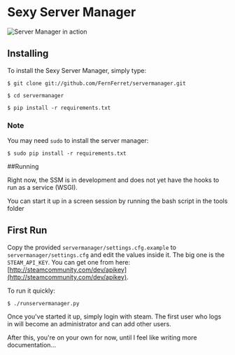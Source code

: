 # Sexy Server Manager

![Server Manager in action](http://i.minus.com/i7npm9vP7QCnt.png)

## Installing

To install the Sexy Server Manager, simply type:

```console
$ git clone git://github.com/FernFerret/servermanager.git

$ cd servermanager

$ pip install -r requirements.txt
```

### Note
You may need `sudo` to install the server manager:

```console
$ sudo pip install -r requirements.txt
```

##Running

Right now, the SSM is in development and does not yet have the hooks to run as a service (WSGI).

You can start it up in a screen session by running the bash script in the tools folder


## First Run

Copy the provided ``servermanager/settings.cfg.example`` to 
``servermanager/settings.cfg`` and edit the values inside it. The big one is 
the ``STEAM_API_KEY``. You can get one from here: 
[http://steamcommunity.com/dev/apikey](http://steamcommunity.com/dev/apikey).

To run it quickly:

```console
$ ./runservermanager.py
```

Once you've started it up, simply login with steam.
The first user who logs in will become an administrator
and can add other users.

After this, you're on your own for now, until I feel
like writing more documentation...
